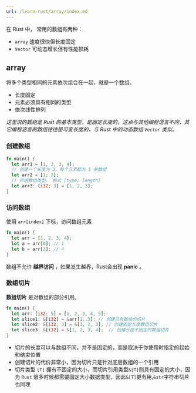 ```yaml
---
url: /learn-rust/array/index.md
---
```

在 Rust 中， 常用的数组有两种：

* `array` 速度很快但长度固定
* `Vector` 可动态增长但有性能损耗

## array

将多个类型相同的元素依次组合在一起，就是一个数组。

* 长度固定
* 元素必须具有相同的类型
* 依次线性排列

*这里说的数组是 Rust 的基本类型，是固定长度的，这点与其他编程语言不同，其它编程语言的数组往往是可变长度的，与 Rust 中的动态数组 `Vector` 类似。*

### 创建数组

```rust
fn main() {
  let arr1 = [1, 2, 3, 4];
  // 创建一个长度为 3，每个元素都为 1 的数组
  let arr2 = [1; 3];
  // 声明数组类型， 格式 [type; length]
  let arr3: [i32; 3] = [1, 2, 3];
}
```

### 访问数组

使用 `arr[index]` 下标，访问数组元素

```rust
fn main() {
  let arr = [1, 2, 3, 4];
  let a = arr[0]; // 1
  let b = arr[3]; // 4
}
```

数组不允许 **越界访问** ，如果发生越界，Rust会出现 **panic** 。

### 数组切片

**数组切片** 是对数组的部分引用。

```rust
fn main() {
  let arr: [i32; 5] = [1, 2, 3, 4, 5];
  let slice1: &[i32] = &arr[1..3]; // 创建已有数组的切片
  let slice2: &[i32; 3] = &[1, 2, 3]; // 创建固定长度数组切片
  let slice3: &[i32] = &[1, 2, 3, 4];  // 创建长度不固定的数组切片
}
```

* 切片的长度可以与数组不同，并不是固定的，而是取决于你使用时指定的起始和结束位置
* 创建切片的代价非常小，因为切片只是针对底层数组的一个引用
* 切片类型 `[T]` 拥有不固定的大小，而切片引用类型`&[T]`则具有固定的大小，因为 `Rust` 很多时候都需要固定大小数据类型，因此`&[T]`更有用,`&str`字符串切片也同理
